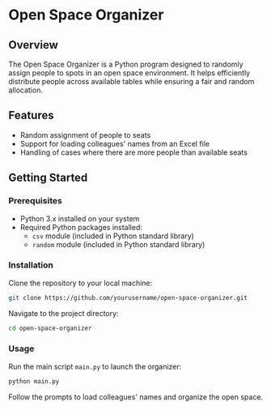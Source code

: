 # Open Space Organizer


## Overview

The Open Space Organizer is a Python program designed to randomly assign people to spots in an open space environment. It helps efficiently distribute people across available tables while ensuring a fair and random allocation.

## Features

- Random assignment of people to seats
- Support for loading colleagues' names from an Excel file
- Handling of cases where there are more people than available seats

## Getting Started
### Prerequisites
- Python 3.x installed on your system
- Required Python packages installed:
    - `csv` module (included in Python standard library)
    - `random` module (included in Python standard library)

### Installation

Clone the repository to your local machine:
```bash
git clone https://github.com/yourusername/open-space-organizer.git
```

Navigate to the project directory:
```bash
cd open-space-organizer
```

### Usage

Run the main script `main.py` to launch the organizer:

```bash
python main.py
```

Follow the prompts to load colleagues' names and organize the open space.

